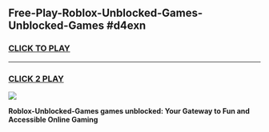 
## Free-Play-Roblox-Unblocked-Games-Unblocked-Games #d4exn
<h3>
<a href="https://news.freeplayer.one?title=Roblox-Unblocked-Games&ref=8M">CLICK TO PLAY</a></h3>
<hr>

<h3>
<a href="https://news.freeplayer.one?title=Roblox-Unblocked-Games&ref=8M">CLICK 2 PLAY</a>
  
</h3>

<a href="https://news.freeplayer.one?title=Roblox-Unblocked-Games&ref=8M"><img src="https://clearcache.store/games.png"></a>


**Roblox-Unblocked-Games games unblocked: Your Gateway to Fun and Accessible Online Gaming**
